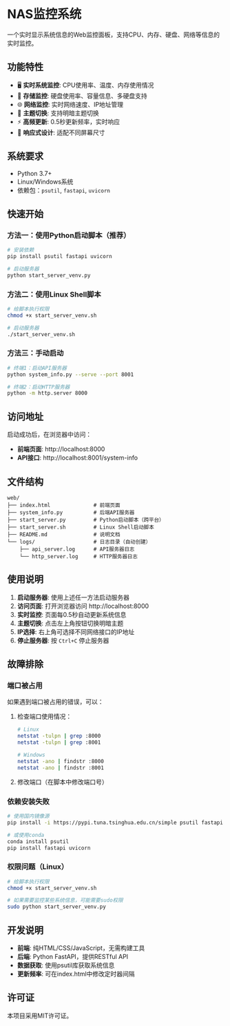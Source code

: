 # NAS监控系统

一个实时显示系统信息的Web监控面板，支持CPU、内存、硬盘、网络等信息的实时监控。

## 功能特性

- 🖥️ **实时系统监控**: CPU使用率、温度、内存使用情况
- 💾 **存储监控**: 硬盘使用率、容量信息、多硬盘支持
- 🌐 **网络监控**: 实时网络速度、IP地址管理
- 🎨 **主题切换**: 支持明暗主题切换
- ⚡ **高频更新**: 0.5秒更新频率，实时响应
- 📱 **响应式设计**: 适配不同屏幕尺寸

## 系统要求

- Python 3.7+
- Linux/Windows系统
- 依赖包：`psutil`, `fastapi`, `uvicorn`

## 快速开始

### 方法一：使用Python启动脚本（推荐）

```bash
# 安装依赖
pip install psutil fastapi uvicorn

# 启动服务器
python start_server_venv.py
```

### 方法二：使用Linux Shell脚本

```bash
# 给脚本执行权限
chmod +x start_server_venv.sh

# 启动服务器
./start_server_venv.sh
```

### 方法三：手动启动

```bash
# 终端1：启动API服务器
python system_info.py --serve --port 8001

# 终端2：启动HTTP服务器
python -m http.server 8000
```

## 访问地址

启动成功后，在浏览器中访问：

- **前端页面**: http://localhost:8000
- **API接口**: http://localhost:8001/system-info

## 文件结构

```
web/
├── index.html              # 前端页面
├── system_info.py          # 后端API服务器
├── start_server.py         # Python启动脚本（跨平台）
├── start_server.sh         # Linux Shell启动脚本
├── README.md               # 说明文档
└── logs/                   # 日志目录（自动创建）
    ├── api_server.log      # API服务器日志
    └── http_server.log     # HTTP服务器日志
```

## 使用说明

1. **启动服务器**: 使用上述任一方法启动服务器
2. **访问页面**: 打开浏览器访问 http://localhost:8000
3. **实时监控**: 页面每0.5秒自动更新系统信息
4. **主题切换**: 点击左上角按钮切换明暗主题
5. **IP选择**: 右上角可选择不同网络接口的IP地址
6. **停止服务器**: 按 `Ctrl+C` 停止服务器

## 故障排除

### 端口被占用

如果遇到端口被占用的错误，可以：

1. 检查端口使用情况：
   ```bash
   # Linux
   netstat -tulpn | grep :8000
   netstat -tulpn | grep :8001
   
   # Windows
   netstat -ano | findstr :8000
   netstat -ano | findstr :8001
   ```

2. 修改端口（在脚本中修改端口号）

### 依赖安装失败

```bash
# 使用国内镜像源
pip install -i https://pypi.tuna.tsinghua.edu.cn/simple psutil fastapi uvicorn

# 或使用conda
conda install psutil
pip install fastapi uvicorn
```

### 权限问题（Linux）

```bash
# 给脚本执行权限
chmod +x start_server_venv.sh

# 如果需要监控某些系统信息，可能需要sudo权限
sudo python start_server_venv.py
```

## 开发说明

- **前端**: 纯HTML/CSS/JavaScript，无需构建工具
- **后端**: Python FastAPI，提供RESTful API
- **数据获取**: 使用psutil库获取系统信息
- **更新频率**: 可在index.html中修改定时器间隔

## 许可证

本项目采用MIT许可证。
